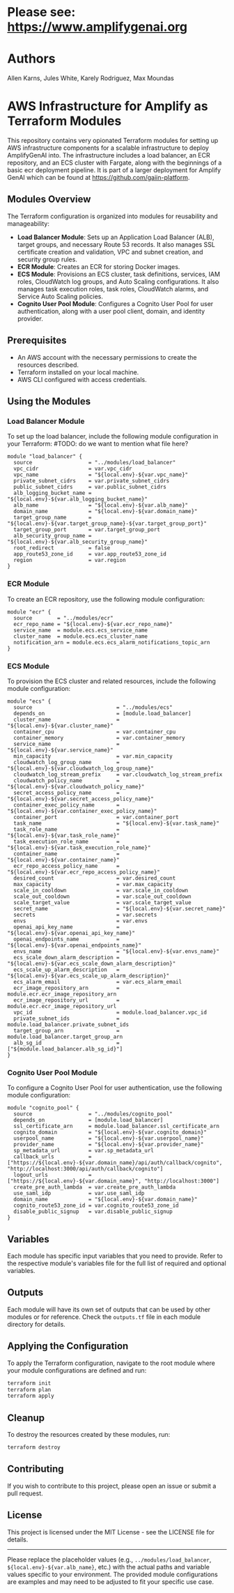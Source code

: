 # Please see: https://www.amplifygenai.org

# Authors

Allen Karns, Jules White, Karely Rodriguez, Max Moundas

# AWS Infrastructure for Amplify as Terraform Modules

This repository contains very opionated Terraform modules for setting up AWS infrastructure components for a scalable infrastructure to deploy AmplifyGenAI into. The infrastructure includes a load balancer, an ECR repository, and an ECS cluster with Fargate, along with the beginnings of a basic ecr deployment pipeline. It is part of a larger deployment for Amplify GenAI which can be found at https://github.com/gaiin-platform.

## Modules Overview

The Terraform configuration is organized into modules for reusability and manageability:

- **Load Balancer Module**: Sets up an Application Load Balancer (ALB), target groups, and necessary Route 53 records. It also manages SSL certificate creation and validation, VPC and subnet creation, and security group rules.
- **ECR Module**: Creates an ECR for storing Docker images.
- **ECS Module**: Provisions an ECS cluster, task definitions, services, IAM roles, CloudWatch log groups, and Auto Scaling configurations. It also manages task execution roles, task roles, CloudWatch alarms, and Service Auto Scaling policies.
- **Cognito User Pool Module**: Configures a Cognito User Pool for user authentication, along with a user pool client, domain, and identity provider.

## Prerequisites

- An AWS account with the necessary permissions to create the resources described.
- Terraform installed on your local machine.
- AWS CLI configured with access credentials.

## Using the Modules

### Load Balancer Module

To set up the load balancer, include the following module configuration in your Terraform:
#TODO: do we want to mention what file here?

```hcl
module "load_balancer" {
  source                  = "../modules/load_balancer"
  vpc_cidr                = var.vpc_cidr
  vpc_name                = "${local.env}-${var.vpc_name}"
  private_subnet_cidrs    = var.private_subnet_cidrs
  public_subnet_cidrs     = var.public_subnet_cidrs
  alb_logging_bucket_name = "${local.env}-${var.alb_logging_bucket_name}"
  alb_name                = "${local.env}-${var.alb_name}"
  domain_name             = "${local.env}-${var.domain_name}"
  target_group_name       = "${local.env}-${var.target_group_name}-${var.target_group_port}"
  target_group_port       = var.target_group_port
  alb_security_group_name = "${local.env}-${var.alb_security_group_name}"
  root_redirect           = false
  app_route53_zone_id     = var.app_route53_zone_id
  region                  = var.region
}
```

### ECR Module
To create an ECR repository, use the following module configuration:

```hcl
module "ecr" {
  source        = "../modules/ecr"
  ecr_repo_name = "${local.env}-${var.ecr_repo_name}"
  service_name  = module.ecs.ecs_service_name
  cluster_name  = module.ecs.ecs_cluster_name
  notification_arn = module.ecs.ecs_alarm_notifications_topic_arn
}
```

### ECS Module
To provision the ECS cluster and related resources, include the following module configuration:

```hcl
module "ecs" {
  source                           = "../modules/ecs"
  depends_on                       = [module.load_balancer]
  cluster_name                     = "${local.env}-${var.cluster_name}"
  container_cpu                    = var.container_cpu
  container_memory                 = var.container_memory
  service_name                     = "${local.env}-${var.service_name}"
  min_capacity                     = var.min_capacity
  cloudwatch_log_group_name        = "${local.env}-${var.cloudwatch_log_group_name}"
  cloudwatch_log_stream_prefix     = var.cloudwatch_log_stream_prefix
  cloudwatch_policy_name           = "${local.env}-${var.cloudwatch_policy_name}"
  secret_access_policy_name        = "${local.env}-${var.secret_access_policy_name}"
  container_exec_policy_name       = "${local.env}-${var.container_exec_policy_name}"
  container_port                   = var.container_port
  task_name                        = "${local.env}-${var.task_name}"
  task_role_name                   = "${local.env}-${var.task_role_name}"
  task_execution_role_name         = "${local.env}-${var.task_execution_role_name}"
  container_name                   = "${local.env}-${var.container_name}"
  ecr_repo_access_policy_name      = "${local.env}-${var.ecr_repo_access_policy_name}"
  desired_count                    = var.desired_count
  max_capacity                     = var.max_capacity
  scale_in_cooldown                = var.scale_in_cooldown
  scale_out_cooldown               = var.scale_out_cooldown
  scale_target_value               = var.scale_target_value
  secret_name                      = "${local.env}-${var.secret_name}"
  secrets                          = var.secrets
  envs                             = var.envs
  openai_api_key_name              = "${local.env}-${var.openai_api_key_name}"
  openai_endpoints_name            = "${local.env}-${var.openai_endpoints_name}"
  envs_name                        = "${local.env}-${var.envs_name}"
  ecs_scale_down_alarm_description = "${local.env}-${var.ecs_scale_down_alarm_description}"
  ecs_scale_up_alarm_description   = "${local.env}-${var.ecs_scale_up_alarm_description}"
  ecs_alarm_email                  = var.ecs_alarm_email
  ecr_image_repository_arn         = module.ecr.ecr_image_repository_arn
  ecr_image_repository_url         = module.ecr.ecr_image_repository_url
  vpc_id                           = module.load_balancer.vpc_id
  private_subnet_ids               = module.load_balancer.private_subnet_ids
  target_group_arn                 = module.load_balancer.target_group_arn
  alb_sg_id                        = ["${module.load_balancer.alb_sg_id}"]
}
```

### Cognito User Pool Module

To configure a Cognito User Pool for user authentication, use the following module configuration:

```hcl
module "cognito_pool" {
  source                  = "../modules/cognito_pool"
  depends_on              = [module.load_balancer]
  ssl_certificate_arn     = module.load_balancer.ssl_certificate_arn
  cognito_domain          = "${local.env}-${var.cognito_domain}"
  userpool_name           = "${local.env}-${var.userpool_name}"
  provider_name           = "${local.env}-${var.provider_name}"
  sp_metadata_url         = var.sp_metadata_url
  callback_urls           = ["https://${local.env}-${var.domain_name}/api/auth/callback/cognito", "http://localhost:3000/api/auth/callback/cognito"]
  logout_urls             = ["https://${local.env}-${var.domain_name}", "http://localhost:3000"]
  create_pre_auth_lambda  = var.create_pre_auth_lambda
  use_saml_idp            = var.use_saml_idp
  domain_name             = "${local.env}-${var.domain_name}"
  cognito_route53_zone_id = var.cognito_route53_zone_id
  disable_public_signup   = var.disable_public_signup
}
```

## Variables

Each module has specific input variables that you need to provide. Refer to the respective module's variables file for the full list of required and optional variables.

## Outputs

Each module will have its own set of outputs that can be used by other modules or for reference. Check the `outputs.tf` file in each module directory for details.

## Applying the Configuration

To apply the Terraform configuration, navigate to the root module where your module configurations are defined and run:

```sh
terraform init
terraform plan
terraform apply
```

## Cleanup

To destroy the resources created by these modules, run:

```sh
terraform destroy
```

## Contributing

If you wish to contribute to this project, please open an issue or submit a pull request.

## License

This project is licensed under the MIT License - see the LICENSE file for details.

---

Please replace the placeholder values (e.g., `../modules/load_balancer`, `${local.env}-${var.alb_name}`, etc.) with the actual paths and variable values specific to your environment. The provided module configurations are examples and may need to be adjusted to fit your specific use case.
